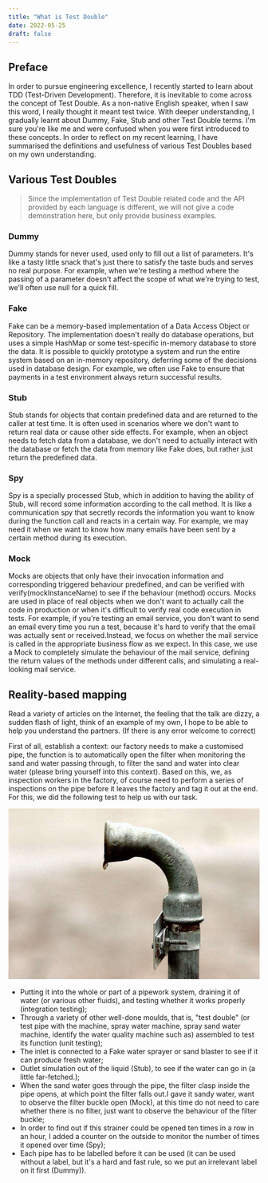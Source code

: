 ```yaml
---
title: "What is Test Double"
date: 2022-05-25
draft: false
---
```


## Preface
In order to pursue engineering excellence, I recently started to learn about TDD (Test-Driven Development). Therefore, it is inevitable to come across the concept of Test Double. As a non-native English speaker, when I saw this word, I really thought it meant test twice. With deeper understanding, I gradually learnt about Dummy, Fake, Stub and other Test Double terms. I'm sure you're like me and were confused when you were first introduced to these concepts. In order to reflect on my recent learning, I have summarised the definitions and usefulness of various Test Doubles based on my own understanding.

## Various Test Doubles
> Since the implementation of Test Double related code and the API provided by each language is different, we will not give a code demonstration here, but only provide business examples.

### Dummy
Dummy stands for never used, used only to fill out a list of parameters. It's like a tasty little snack that's just there to satisfy the taste buds and serves no real purpose. For example, when we're testing a method where the passing of a parameter doesn't affect the scope of what we're trying to test, we'll often use null for a quick fill.

### Fake
Fake can be a memory-based implementation of a Data Access Object or Repository. The implementation doesn't really do database operations, but uses a simple HashMap or some test-specific in-memory database to store the data. It is possible to quickly prototype a system and run the entire system based on an in-memory repository, deferring some of the decisions used in database design. For example, we often use Fake to ensure that payments in a test environment always return successful results.

### Stub
Stub stands for objects that contain predefined data and are returned to the caller at test time. It is often used in scenarios where we don't want to return real data or cause other side effects. For example, when an object needs to fetch data from a database, we don't need to actually interact with the database or fetch the data from memory like Fake does, but rather just return the predefined data.

### Spy
Spy is a specially processed Stub, which in addition to having the ability of Stub, will record some information according to the call method. It is like a communication spy that secretly records the information you want to know during the function call and reacts in a certain way. For example, we may need it when we want to know how many emails have been sent by a certain method during its execution.

### Mock
Mocks are objects that only have their invocation information and corresponding triggered behaviour predefined, and can be verified with verify(mockInstanceName) to see if the behaviour (method) occurs. Mocks are used in place of real objects when we don't want to actually call the code in production or when it's difficult to verify real code execution in tests. For example, if you're testing an email service, you don't want to send an email every time you run a test, because it's hard to verify that the email was actually sent or received.Instead, we focus on whether the mail service is called in the appropriate business flow as we expect. In this case, we use a Mock to completely simulate the behaviour of the mail service, defining the return values of the methods under different calls, and simulating a real-looking mail service.

## Reality-based mapping
Read a variety of articles on the Internet, the feeling that the talk are dizzy, a sudden flash of light, think of an example of my own, I hope to be able to help you understand the partners. (If there is any error welcome to correct)

First of all, establish a context: our factory needs to make a customised pipe, the function is to automatically open the filter when monitoring the sand and water passing through, to filter the sand and water into clear water (please bring yourself into this context). Based on this, we, as inspection workers in the factory, of course need to perform a series of inspections on the pipe before it leaves the factory and tag it out at the end. For this, we did the following test to help us with our task.

![Water Pipe](images/water-pipe.jpg)

- Putting it into the whole or part of a pipework system, draining it of water (or various other fluids), and testing whether it works properly (integration testing);
- Through a variety of other well-done moulds, that is, "test double" (or test pipe with the machine, spray water machine, spray sand water machine, identify the water quality machine such as) assembled to test its function (unit testing);
- The inlet is connected to a Fake water sprayer or sand blaster to see if it can produce fresh water;
- Outlet simulation out of the liquid (Stub), to see if the water can go in (a little far-fetched.);
- When the sand water goes through the pipe, the filter clasp inside the pipe opens, at which point the filter falls out.I gave it sandy water, want to observe the filter buckle open (Mock), at this time do not need to care whether there is no filter, just want to observe the behaviour of the filter buckle;
- In order to find out if this strainer could be opened ten times in a row in an hour, I added a counter on the outside to monitor the number of times it opened over time (Spy);
- Each pipe has to be labelled before it can be used (it can be used without a label, but it's a hard and fast rule, so we put an irrelevant label on it first (Dummy)).